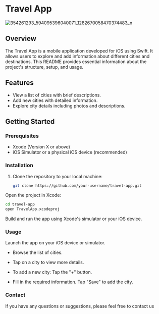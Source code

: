 # Travel App

![354261293_594095396040071_1282670058470374483_n](https://github.com/yllberishastudent/ProjektiMobile2023/assets/94076526/846fdc97-7802-445e-8b4a-e4e1907fcaab)


## Overview

The Travel App is a mobile application developed for iOS using Swift. It allows users to explore and add information about different cities and destinations. This README provides essential information about the project's structure, setup, and usage.

## Features

- View a list of cities with brief descriptions.
- Add new cities with detailed information.
- Explore city details including photos and descriptions.

## Getting Started

### Prerequisites

- Xcode (Version X or above)
- iOS Simulator or a physical iOS device (recommended)

### Installation

1. Clone the repository to your local machine:

   ```bash
   git clone https://github.com/your-username/travel-app.git

Open the project in Xcode:

```bash
cd travel-app
open TravelApp.xcodeproj
```


Build and run the app using Xcode's simulator or your iOS device.

### Usage
Launch the app on your iOS device or simulator.

* Browse the list of cities.
* Tap on a city to view more details.

* To add a new city:
Tap the "+" button.

* Fill in the required information.
Tap "Save" to add the city.

### Contact
If you have any questions or suggestions, please feel free to contact us 
